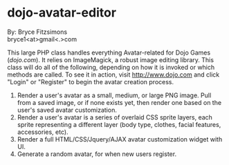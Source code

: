 # dojo-avatar-editor
By: Bryce Fitzsimons<br>
bryce1&lt;at&gt;gmail&lt;.&gt;com

This large PHP class handles everything Avatar-related for Dojo Games (_dojo.com_). It relies on ImageMagick, a robust image editing library. This class will do all of the following, depending on how it is invoked or which methods are called. To see it in action, visit http://www.dojo.com and click "Login" or "Register" to begin the avatar creation process.

1. Render a user's avatar as a small, medium, or large PNG image. Pull from a saved image, or if none exists yet, then render one based on the user's saved avatar customization.
2. Render a user's avatar is a series of overlaid CSS sprite layers, each sprite representing a different layer (body type, clothes, facial features, accessories, etc).
3. Render a full HTML/CSS/Jquery/AJAX avatar customization widget with UI.
4. Generate a random avatar, for when new users register.
